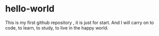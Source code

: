 # hello-world
This is my first github repository , it is just for start.
And I will carry on to code, to learn, to study, to live in the happy world.
